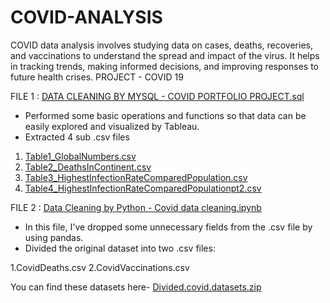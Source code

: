 # COVID-ANALYSIS
COVID data analysis involves studying data on cases, deaths, recoveries, and vaccinations to understand the spread and impact of the virus. It helps in tracking trends, making informed decisions, and improving responses to future health crises.
PROJECT - COVID 19

FILE 1 : [DATA CLEANING BY MYSQL - COVID PORTFOLIO PROJECT.sql](http://github.com/Aaayushi-as/COVID-ANALYSIS/blob/main/COVID%20PORTFOLIO%20PROJECT.sql)
* Performed some basic operations and functions so that data can be easily explored and visualized by Tableau.
* Extracted 4 sub .csv files
  
1. [Table1_GlobalNumbers.csv](Table1_GlobalNumbers.csv)
2. [Table2_DeathsInContinent.csv](Table2_DeathsInContinent.csv)
3. [Table3_HighestInfectionRateComparedPopulation.csv](Table3_HighestInfectionRateComparedPopulation.csv)
4. [Table4_HighestInfectionRateComparedPopulationpt2.csv](Table4_HighestInfectionRateComparedPopulationpt2.csv)

FILE 2 : [Data Cleaning by Python - Covid data cleaning.ipynb](Covid-data-cleaning.ipynb)
* In this file, I've dropped some unnecessary fields from the .csv file by using pandas.
* Divided the original dataset into two .csv files:
  
1.CovidDeaths.csv
2.CovidVaccinations.csv

You can find these datasets here- [Divided.covid.datasets.zip](Divided.covid.datasets.zip)



